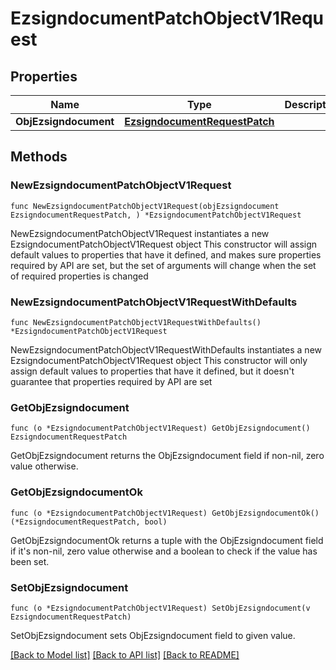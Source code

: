 # EzsigndocumentPatchObjectV1Request

## Properties

Name | Type | Description | Notes
------------ | ------------- | ------------- | -------------
**ObjEzsigndocument** | [**EzsigndocumentRequestPatch**](EzsigndocumentRequestPatch.md) |  | 

## Methods

### NewEzsigndocumentPatchObjectV1Request

`func NewEzsigndocumentPatchObjectV1Request(objEzsigndocument EzsigndocumentRequestPatch, ) *EzsigndocumentPatchObjectV1Request`

NewEzsigndocumentPatchObjectV1Request instantiates a new EzsigndocumentPatchObjectV1Request object
This constructor will assign default values to properties that have it defined,
and makes sure properties required by API are set, but the set of arguments
will change when the set of required properties is changed

### NewEzsigndocumentPatchObjectV1RequestWithDefaults

`func NewEzsigndocumentPatchObjectV1RequestWithDefaults() *EzsigndocumentPatchObjectV1Request`

NewEzsigndocumentPatchObjectV1RequestWithDefaults instantiates a new EzsigndocumentPatchObjectV1Request object
This constructor will only assign default values to properties that have it defined,
but it doesn't guarantee that properties required by API are set

### GetObjEzsigndocument

`func (o *EzsigndocumentPatchObjectV1Request) GetObjEzsigndocument() EzsigndocumentRequestPatch`

GetObjEzsigndocument returns the ObjEzsigndocument field if non-nil, zero value otherwise.

### GetObjEzsigndocumentOk

`func (o *EzsigndocumentPatchObjectV1Request) GetObjEzsigndocumentOk() (*EzsigndocumentRequestPatch, bool)`

GetObjEzsigndocumentOk returns a tuple with the ObjEzsigndocument field if it's non-nil, zero value otherwise
and a boolean to check if the value has been set.

### SetObjEzsigndocument

`func (o *EzsigndocumentPatchObjectV1Request) SetObjEzsigndocument(v EzsigndocumentRequestPatch)`

SetObjEzsigndocument sets ObjEzsigndocument field to given value.



[[Back to Model list]](../README.md#documentation-for-models) [[Back to API list]](../README.md#documentation-for-api-endpoints) [[Back to README]](../README.md)



